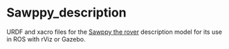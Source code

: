 # Sawppy_description

URDF and xacro files for the [Sawppy the rover](https://github.com/Roger-random/Sawppy_Rover) description model for its use in ROS with rViz or Gazebo.
